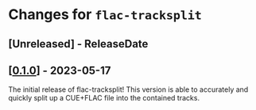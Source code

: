 # Changes for `flac-tracksplit`

<!-- next-header -->

## [Unreleased] - ReleaseDate

## [[0.1.0](https://docs.rs/flac-tracksplit/0.1.0/flac-tracksplit/)] - 2023-05-17

The initial release of flac-tracksplit! This version is able to
accurately and quickly split up a CUE+FLAC file into the contained
tracks.
